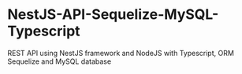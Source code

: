 # NestJS-API-Sequelize-MySQL-Typescript
REST API using NestJS framework and NodeJS with Typescript, ORM Sequelize and MySQL database
